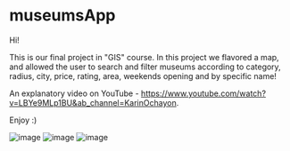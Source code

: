 # museumsApp

Hi!

This is our final project in "GIS" course.
In this project we flavored a map, and allowed the user to search and filter museums according to category, radius, city, price, rating,
area, weekends opening and by specific name!

An explanatory video on YouTube - https://www.youtube.com/watch?v=LBYe9MLp1BU&ab_channel=KarinOchayon.

Enjoy :)

![image](https://user-images.githubusercontent.com/92684210/212545763-b6f3153a-0470-4c70-9ebc-8eafc9d20435.png)
![image](https://user-images.githubusercontent.com/92684210/212545790-78bbccf1-de70-4a6a-9b96-b22721838d1e.png)
![image](https://user-images.githubusercontent.com/92684210/212546480-f2716730-e5b9-45f0-8a16-904af45de262.png)

